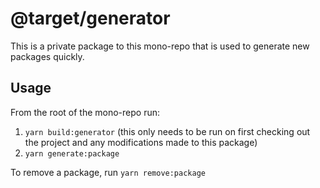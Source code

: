 # @target/generator

This is a private package to this mono-repo that is used to generate new packages quickly.

## Usage

From the root of the mono-repo run:

1. `yarn build:generator` (this only needs to be run on first checking out the project and any modifications made to this package)
1. `yarn generate:package`

To remove a package, run `yarn remove:package`
